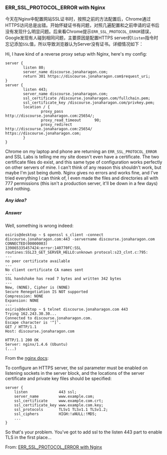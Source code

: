 ### ERR_SSL_PROTOCOL_ERROR with Nginx

今天在Nginx中配置网站SSL证书时，按照之前的方法配置后，Chrome通过HTTPS访问总是出错。开始怀疑证书有问题，对照几遍配置和之前申请的证书后没有发现什么明显问题。后来看Chrome提示`ERR_SSL_PROTOCOL_ERROR`错误，Google发现有人碰到相同问题，主要原因是配置HTTPS server的`listen`指令时忘记添加`SSL`值，所以导致浏览器认为Server没有证书。详细情况如下：

Hi, I have kind of a reverse proxy setup with Nginx, here's my config:

```
server {
        listen 80;
        server_name discourse.jonaharagon.com;
        return 301 https://discourse.jonaharagon.com$request_uri;
}
server {
        listen 443;
        server_name discourse.jonaharagon.com;
        ssl_certificate /discourse.jonaharagon.com/fullchain.pem;
        ssl_certificate_key /discourse.jonaharagon.com/privkey.pem;
        location / {
                proxy_pass      http://discourse.jonaharagon.com:25654/;
                proxy_read_timeout      90;
                proxy_redirect  http://discourse.jonaharagon.com:25654/ https://discourse.jonaharagon.com;
        }
}
```

Chrome on my laptop and phone are returning an `ERR_SSL_PROTOCOL_ERROR` and SSL Labs is telling me my site doesn't even have a certificate. The two certificate files do exist, and this same type of configuration works perfectly on other servers of mine. I can't think of any reason this shouldn't work, but maybe I'm just being dumb. Nginx gives no errors and works fine, and I've tried everything I can think of, I even made the files and directories all with 777 permissions (this isn't a production server, it'll be down in a few days) and nothing.

##### Any idea?

##### Answer

Well, something is wrong indeed:

```
osiris@desktop ~ $ openssl s_client -connect discourse.jonaharagon.com:443 -servername discourse.jonaharagon.com
CONNECTED(00000003)
139865335457424:error:140770FC:SSL routines:SSL23_GET_SERVER_HELLO:unknown protocol:s23_clnt.c:795:
---
no peer certificate available
---
No client certificate CA names sent
---
SSL handshake has read 7 bytes and written 342 bytes
---
New, (NONE), Cipher is (NONE)
Secure Renegotiation IS NOT supported
Compression: NONE
Expansion: NONE
---
osiris@desktop ~ $ telnet discourse.jonaharagon.com 443
Trying 162.243.30.30...
Connected to discourse.jonaharagon.com.
Escape character is '^]'.
GET / HTTP/1.1
Host: discourse.jonaharagon.com

HTTP/1.1 200 OK
Server: nginx/1.4.6 (Ubuntu)
(...)
```


From the [nginx docs](http://nginx.org/en/docs/http/configuring_https_servers.html):

To configure an HTTPS server, the ssl parameter must be enabled on listening sockets in the server block, and the locations of the server certificate and private key files should be specified:

```
server {
    listen              443 ssl;
    server_name         www.example.com;
    ssl_certificate     www.example.com.crt;
    ssl_certificate_key www.example.com.key;
    ssl_protocols       TLSv1 TLSv1.1 TLSv1.2;
    ssl_ciphers         HIGH:!aNULL:!MD5;
    ...
}
```

So that's your problem. You've got to add ssl to the listen 443 part to enable TLS in the first place...


From: [ERR_SSL_PROTOCOL_ERROR with Nginx](https://community.letsencrypt.org/t/err-ssl-protocol-error-with-nginx/9584/2)